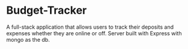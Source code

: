 # Budget-Tracker

A full-stack application that allows users to track their deposits and expenses whether they are online or off. Server built with Express with mongo as the db.
